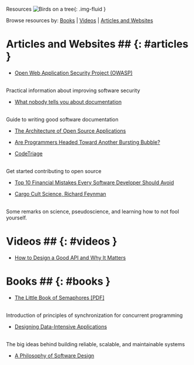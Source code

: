 Resources
![Birds on a tree](images/birds.png){: .img-fluid }

Browse resources by:
[Books](#books) | [Videos](#videos) | [Articles and Websites](#articles)

# Articles and Websites ## {: #articles }
* [Open Web Application Security Project (OWASP)](http://www.owasp.org/)
<br>
Practical information about improving software security

* [What nobody tells you about documentation](https://www.divio.com/blog/documentation/)
<br>
Guide to writing good software documentation

* [The Architecture of Open Source Applications](http://aosabook.org)

* [Are Programmers Headed Toward Another Bursting Bubble?](https://medium.com/predict/are-programmers-headed-toward-another-bursting-bubble-528e30c59a0e)

* [CodeTriage](https://www.codetriage.com)
<br>
Get started contributing to open source

* [Top 10 Financial Mistakes Every Software Developer Should Avoid](https://www.acodersjourney.com/top-10-financial-mistakes-every-software-developer-should-avoid/)

* [Cargo Cult Science, Richard Feynman](http://calteches.library.caltech.edu/51/2/CargoCult.htm)
<br>
Some remarks on science, pseudoscience, and learning how to not fool yourself.

# Videos ## {: #videos }
* [How to Design a Good API and Why It Matters](https://www.youtube.com/watch?v=aAb7hSCtvGw)

# Books ## {: #books }
* [The Little Book of Semaphores \[PDF\]](http://greenteapress.com/semaphores/LittleBookOfSemaphores.pdf)
<br>
Introduction of principles of synchronization for concurrent programming

* [Designing Data-Intensive Applications](https://dataintensive.net/)
<br>
The big ideas behind building reliable, scalable, and maintainable systems

* [A Philosophy of Software Design](https://www.goodreads.com/en/book/show/39996759-a-philosophy-of-software-design)
<br>

